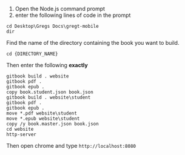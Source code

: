 1. Open the Node.js command prompt
2. enter the following lines of code in the prompt

```
cd Desktop\Gregs Docs\gregt-mobile
dir
```

Find the name of the directory containing the book you want to build.

```
cd {DIRECTORY_NAME}
```

Then enter the following **exactly**

```
gitbook build . website
gitbook pdf .
gitbook epub .
copy book.student.json book.json
gitbook build . website\student
gitbook pdf .
gitbook epub .
move *.pdf website\student
move *.epub website\student
copy /y book.master.json book.json
cd website
http-server
```

Then open chrome and type `http://localhost:8080`


